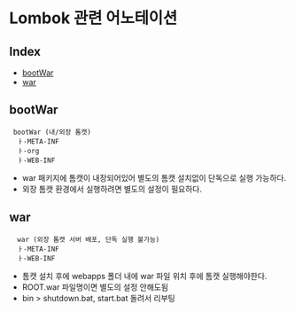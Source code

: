 # Lombok 관련 어노테이션
## Index
- [bootWar](#bootWar)
- [war](#war)

## bootWar
```aidl
 bootWar (내/외장 톰캣) 
  ㅏ-META-INF
  ㅏ-org
  ㅏ-WEB-INF
```
- war 패키지에 톰캣이 내장되어있어 별도의 톰캣 설치없이 단독으로 실행 가능하다.
- 외장 톰캣 환경에서 실행하려면 별도의 설정이 필요하다.

## war
```aidl
  war (외장 톰캣 서버 배포, 단독 실행 불가능)
  ㅏ-META-INF
  ㅏ-WEB-INF
```
- 톰캣 설치 후에 webapps 폴더 내에 war 파일 위치 후에 톰캣 실행해야한다.
- ROOT.war 파일명이면 별도의 설정 안해도됨
- bin > shutdown.bat, start.bat 돌려서 리부팅

